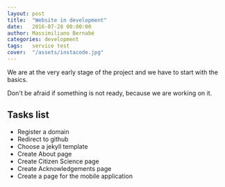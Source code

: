 ```yaml
---
layout: post
title:  "Website in development"
date:   2016-07-28 00:00:00
author: Massimiliano Bernabé
categories: development
tags:	service test
cover:  "/assets/instacode.jpg"
---
```


We are at the very early stage of the project and we have to start with the basics.

Don't be afraid if something is not ready, because we are working on it.

## Tasks list
 - Register a domain
 - Redirect to github
 - Choose a jekyll template
 - Create About page
 - Create Citizen Science page
 - Create Acknowledgements page
 - Create a page for the mobile application

